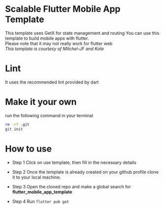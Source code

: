 # Scalable Flutter Mobile App Template
This template uses GetX for state management and routing
You can use this template to build mobile apps with flutter.   
Please note that it may not really work for flutter web      
*This template is courtesy of Mitchel-JF and Kola*

# Lint

It uses the recommended lint provided by dart

# Make it your own
run the following command in your terminal    

```bash
rm -rf .git
git init
```

# How to use

- Step 1
  Click on use template, then fill in the necessary details

- Step 2
  Once the template is already created on your github profile clone it to your local machine.   

- Step 3
  Open the cloned repo and make a global search for **flutter_mobile_app_template**  

- Step 4
  Run ```flutter pub get```







